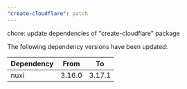 ```yaml
---
"create-cloudflare": patch
---
```


chore: update dependencies of "create-cloudflare" package

The following dependency versions have been updated:

| Dependency | From   | To     |
| ---------- | ------ | ------ |
| nuxi       | 3.16.0 | 3.17.1 |
